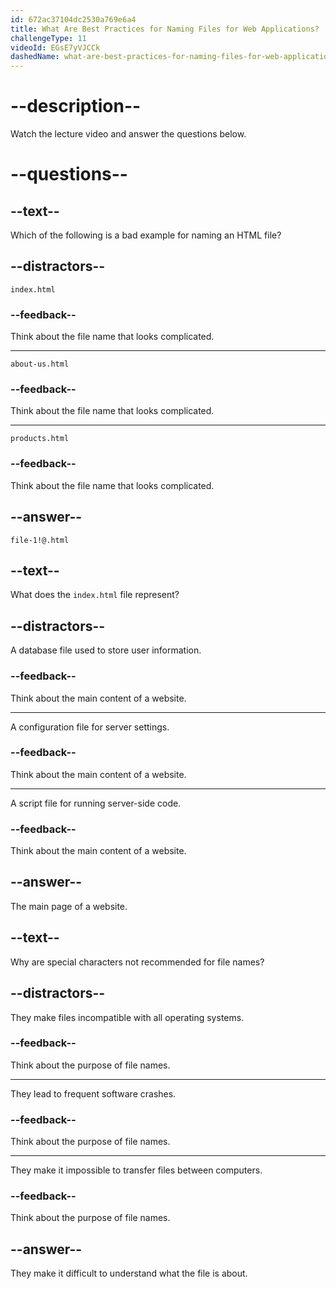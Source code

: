 ```yaml
---
id: 672ac37104dc2530a769e6a4
title: What Are Best Practices for Naming Files for Web Applications?
challengeType: 11
videoId: EGsE7yVJCCk
dashedName: what-are-best-practices-for-naming-files-for-web-applications
---
```


# --description--

Watch the lecture video and answer the questions below.

# --questions--

## --text--

Which of the following is a bad example for naming an HTML file?

## --distractors--

`index.html`

### --feedback--

Think about the file name that looks complicated.

---

`about-us.html`

### --feedback--

Think about the file name that looks complicated.

---

`products.html`

### --feedback--

Think about the file name that looks complicated.

## --answer--

`file-1!@.html`

## --text--

What does the `index.html` file represent?

## --distractors--

A database file used to store user information.

### --feedback--

Think about the main content of a website.

---

A configuration file for server settings.

### --feedback--

Think about the main content of a website.

---

A script file for running server-side code.

### --feedback--

Think about the main content of a website.

## --answer--

The main page of a website.

## --text--

Why are special characters not recommended for file names?

## --distractors--

They make files incompatible with all operating systems.

### --feedback--

Think about the purpose of file names.

---

They lead to frequent software crashes.

### --feedback--

Think about the purpose of file names.

---

They make it impossible to transfer files between computers.

### --feedback--

Think about the purpose of file names.

## --answer--

They make it difficult to understand what the file is about.

